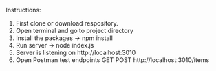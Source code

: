 Instructions:

1. First clone or download respository.
2. Open terminal and go to project directory
3. Install the packages -> npm install
4. Run server -> node index.js
5. Server is listening on http://localhost:3010
6. Open Postman test endpoints GET POST http://localhost:3010/items
